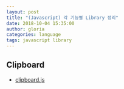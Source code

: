 ```yaml
---
layout: post
title: "(Javascript) 각 기능별 Library 정리"
date: 2018-10-04 15:35:00
author: gloria
categories: language
tags: javascript library
---
```


## Clipboard

- [clipboard.js](https://clipboardjs.com/)


